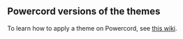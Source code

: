 ## Powercord versions of the themes

To learn how to apply a theme on Powercord, see [this wiki](https://github.com/Tomrdh/discord-addons/wiki/Install-a-theme-on-Powercord).
